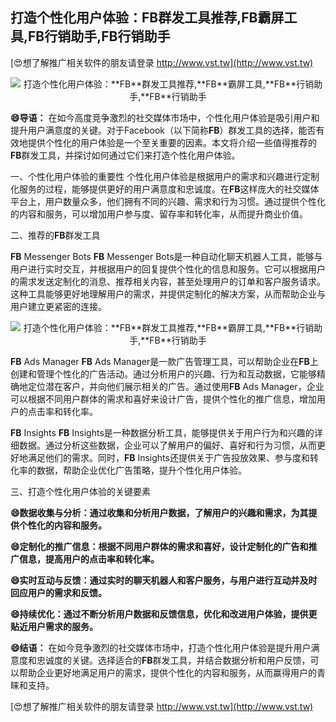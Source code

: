 ## **打造个性化用户体验：**FB**群发工具推荐,**FB**霸屏工具,**FB**行销助手,**FB**行销助手**

[😍想了解推广相关软件的朋友请登录 http://www.vst.tw](http://www.vst.tw)

 <center><img src="https://vst.tw/MP4/tuiguang/png/6.png" alt="打造个性化用户体验：**FB**群发工具推荐,**FB**霸屏工具,**FB**行销助手,**FB**行销助手"></center>

**😄导语：**
在如今高度竞争激烈的社交媒体市场中，个性化用户体验是吸引用户和提升用户满意度的关键。对于Facebook（以下简称**FB**）群发工具的选择，能否有效地提供个性化的用户体验是一个至关重要的因素。本文将介绍一些值得推荐的**FB**群发工具，并探讨如何通过它们来打造个性化用户体验。

一、个性化用户体验的重要性
个性化用户体验是根据用户的需求和兴趣进行定制化服务的过程，能够提供更好的用户满意度和忠诚度。在**FB**这样庞大的社交媒体平台上，用户数量众多，他们拥有不同的兴趣、需求和行为习惯。通过提供个性化的内容和服务，可以增加用户参与度、留存率和转化率，从而提升商业价值。

二、推荐的**FB**群发工具

**FB** Messenger Bots
**FB** Messenger Bots是一种自动化聊天机器人工具，能够与用户进行实时交互，并根据用户的回复提供个性化的信息和服务。它可以根据用户的需求发送定制化的消息、推荐相关内容，甚至处理用户的订单和客户服务请求。这种工具能够更好地理解用户的需求，并提供定制化的解决方案，从而帮助企业与用户建立更紧密的连接。

 <center><img src="https://vst.tw/MP4/tuiguang/png/2.png" alt="打造个性化用户体验：**FB**群发工具推荐,**FB**霸屏工具,**FB**行销助手,**FB**行销助手"></center>

**FB** Ads Manager
**FB** Ads Manager是一款广告管理工具，可以帮助企业在**FB**上创建和管理个性化的广告活动。通过分析用户的兴趣、行为和互动数据，它能够精确地定位潜在客户，并向他们展示相关的广告。通过使用**FB** Ads Manager，企业可以根据不同用户群体的需求和喜好来设计广告，提供个性化的推广信息，增加用户的点击率和转化率。

**FB** Insights
**FB** Insights是一种数据分析工具，能够提供关于用户行为和兴趣的详细数据。通过分析这些数据，企业可以了解用户的偏好、喜好和行为习惯，从而更好地满足他们的需求。同时，**FB** Insights还提供关于广告投放效果、参与度和转化率的数据，帮助企业优化广告策略，提升个性化用户体验。

三、打造个性化用户体验的关键要素

**😄数据收集与分析：通过收集和分析用户数据，了解用户的兴趣和需求，为其提供个性化的内容和服务。**

**😄定制化的推广信息：根据不同用户群体的需求和喜好，设计定制化的广告和推广信息，提高用户的点击率和转化率。**

**😄实时互动与反馈：通过实时的聊天机器人和客户服务，与用户进行互动并及时回应用户的需求和反馈。**

**😄持续优化：通过不断分析用户数据和反馈信息，优化和改进用户体验，提供更贴近用户需求的服务。**

**😄结语：**
在如今竞争激烈的社交媒体市场中，打造个性化用户体验是提升用户满意度和忠诚度的关键。选择适合的**FB**群发工具，并结合数据分析和用户反馈，可以帮助企业更好地满足用户的需求，提供个性化的内容和服务，从而赢得用户的青睐和支持。

[😍想了解推广相关软件的朋友请登录 http://www.vst.tw](http://www.vst.tw)



